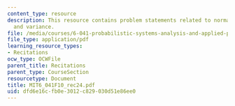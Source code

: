 ```yaml
---
content_type: resource
description: This resource contains problem statements related to normalization factor
  and variance.
file: /media/courses/6-041-probabilistic-systems-analysis-and-applied-probability-fall-2010/dfd6e16cfb0e3012c829030d51e86ee0_MIT6_041F10_rec24.pdf
file_type: application/pdf
learning_resource_types:
- Recitations
ocw_type: OCWFile
parent_title: Recitations
parent_type: CourseSection
resourcetype: Document
title: MIT6_041F10_rec24.pdf
uid: dfd6e16c-fb0e-3012-c829-030d51e86ee0
---
```

